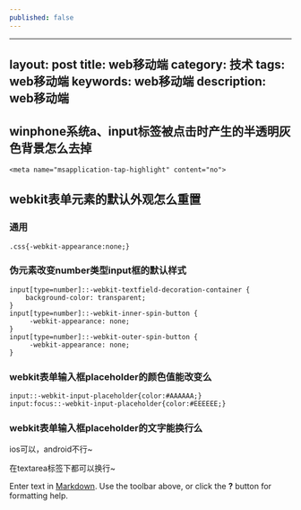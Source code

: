 ```yaml
---
published: false
---
```

---
layout: post
title: web移动端
category: 技术
tags: web移动端
keywords: web移动端
description: web移动端
---

## winphone系统a、input标签被点击时产生的半透明灰色背景怎么去掉

```
<meta name="msapplication-tap-highlight" content="no">
```

## webkit表单元素的默认外观怎么重置

### 通用


```
.css{-webkit-appearance:none;}
```

### 伪元素改变number类型input框的默认样式

```
input[type=number]::-webkit-textfield-decoration-container {
    background-color: transparent;    
}
input[type=number]::-webkit-inner-spin-button {
     -webkit-appearance: none;
}
input[type=number]::-webkit-outer-spin-button {
     -webkit-appearance: none;
}
```

### webkit表单输入框placeholder的颜色值能改变么

```
input::-webkit-input-placeholder{color:#AAAAAA;}
input:focus::-webkit-input-placeholder{color:#EEEEEE;}
```
### webkit表单输入框placeholder的文字能换行么

ios可以，android不行~

在textarea标签下都可以换行~







Enter text in [Markdown](http://daringfireball.net/projects/markdown/). Use the toolbar above, or click the **?** button for formatting help.
